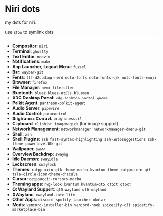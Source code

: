 # Niri dots

my dots for niri.

use `stow` to symlink dots

 ---
- **Compositor**: `niri`
- **Terminal**: `ghostty`
- **Text Editor**: `neovim`
- **Notifications**: `mako`
- **App Launcher, Logout Menu**: `fuzzel`
- **Bar**: `waybar-git`
- **Fonts**: `ttf-d2coding-nerd noto-fonts noto-fonts-cjk noto-fonts-emoji`
- **Browser**: `firefox`
- **File Manager**: `nemo-fileroller`
- **Bluetooth**: `bluez bluez-utils blueman`
- **XDG Desktop Portal**: `xdg-desktop-portal-gnome`
- **Polkit Agent**: `pantheon-polkit-agent`
- **Audio Server**: `pipewire`
- **Audio Control**: `pavucontrol`
- **Brightness Control**: `brightnessctl`
- **Clipboard**: `cliphist imagemagick` (for image support)
- **Network Management**: `networkmanager networkmanager-dmenu-git`
- **Shell**: `zsh`
- **Shell Plugins**: `zsh-fast-syntax-highlighting zsh-autosuggestions zsh-theme-powerlevel10k-git`
- **Wallpaper**: `swww`
- **Overview Backdrop**: `swaybg`
- **Idle Daemon**: `swayidle`
- **Lockscreen**: `swaylock`
- **Themes**: `catppuccin-gtk-theme-mocha kvantum-theme-catppuccin-git tela-circle-icon-theme-dracula`
- **Cursor**: `catppuccin-cursors-mocha`
- **Theming apps**: `nwg-look kvantum kvantum-qt5 qt5ct qt6ct`
- **Qt Wayland Support**: `qt5-wayland qt6-wayland`
- **XWayland**: `xwayland-satellite`
- **Other Apps**: `discord spotify-launcher okular`
- **Mods**: `vencord-installer-bin vencord-hook spicetify-cli spicetify-marketplace-bin`

